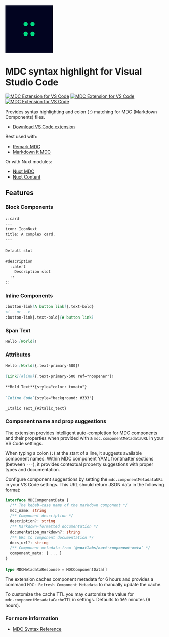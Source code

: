 <img src="./images/icon.png" alt="MDC - Markdown Components by NuxtLabs" width="150" />

# MDC syntax highlight for Visual Studio Code

[![MDC Extension for VS Code][extension-version-src]][extension-href]
[![MDC Extension for VS Code][extension-downloads-src]][extension-href]
[![MDC Extension for VS Code][extension-installs-src]][extension-href]

Provides syntax highlighting and colon (`:`) matching for MDC (Markdown Components) files.

- [Download VS Code extension](https://marketplace.visualstudio.com/items?itemName=Nuxt.mdc)

Best used with:
- [Remark MDC](https://github.com/nuxtlabs/remark-mdc)
- [Markdown It MDC](https://github.com/antfu/markdown-it-mdc)

Or with Nuxt modules:
- [Nuxt MDC](https://github.com/nuxt-modules/mdc)
- [Nuxt Content](https://content.nuxt.com)

## Features

### Block Components

```md
::card
---
icon: IconNuxt
title: A complex card.
---

Default slot

#description
  ::alert
    Description slot
  ::
::
```

### Inline Components

```md
:button-link[A button link]{.text-bold}
<!-- or -->
:button-link{.text-bold}[A button link]
```

### Span Text

```md
Hello [World]!
```

### Attributes

```md
Hello [World]{.text-primary-500}!

[Link](#link){.text-primary-500 ref="noopener"}!

**Bold Text**{style="color: tomato"}

`Inline Code`{style="background: #333"}

_Italic Text_{#italic_text}
```

### Component name and prop suggestions

The extension provides intelligent auto-completion for MDC components and their properties when provided with a `mdc.componentMetadataURL` in your VS Code settings.

When typing a colon (`:`) at the start of a line, it suggests available component names. Within MDC component YAML frontmatter sections (between `---`), it provides contextual property suggestions with proper types and documentation.

Configure component suggestions by setting the `mdc.componentMetadataURL` in your VS Code settings. This URL should return JSON data in the following format:

```typescript
interface MDCComponentData {
  /** The kebab-case name of the markdown component */
  mdc_name: string
  /** Component description */
  description?: string
  /** Markdown-formatted documentation */
  documentation_markdown?: string
  /** URL to component documentation */
  docs_url?: string
  /** Component metadata from `@nuxtlabs/nuxt-component-meta` */
  component_meta: { ... }
}

type MDCMetadataResponse = MDCComponentData[]
```

The extension caches component metadata for 6 hours and provides a command `MDC: Refresh Component Metadata` to manually update the cache.

To customize the cache TTL you may customize the value for `mdc.componentMetadataCacheTTL` in settings. Defaults to `360` minutes (6 hours).

### For more information

* [MDC Syntax Reference](https://content.nuxt.com/usage/markdown#introduction)

<!-- Badges -->
[extension-href]: https://marketplace.visualstudio.com/items?itemName=Nuxt.mdc
[extension-version-src]: https://img.shields.io/visual-studio-marketplace/v/Nuxt.mdc?label=Visual%20Studio%20Code&style=flat&colorA=020420&colorB=28CF8D
[extension-downloads-src]: https://img.shields.io/visual-studio-marketplace/d/Nuxt.mdc?style=flat&colorA=020420&colorB=28CF8D
[extension-installs-src]: https://img.shields.io/visual-studio-marketplace/i/Nuxt.mdc?style=flat&colorA=020420&colorB=28CF8D
